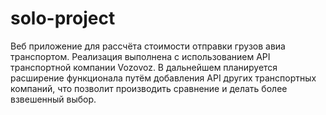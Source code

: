 # solo-project
Веб приложение для рассчёта стоимости отправки грузов авиа транспортом. 
Реализация выполнена с использованием API транспортной компании Vozovoz. В дальнейшем планируется расширение функционала путём добавления API других транспортных компаний, что позволит производить сравнение и делать более взвешенный выбор.
